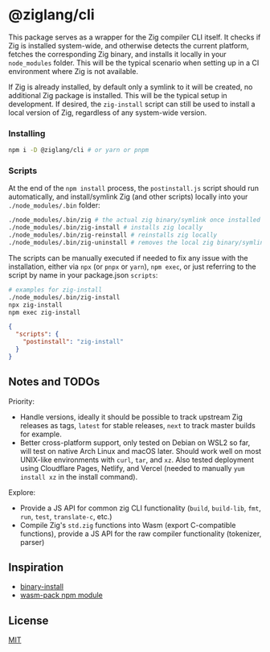 # @ziglang/cli

This package serves as a wrapper for the Zig compiler CLI itself. It checks if Zig is installed system-wide, and otherwise detects the current platform, fetches the corresponding Zig binary, and installs it locally in your `node_modules` folder. This will be the typical scenario when setting up in a CI environment where Zig is not available.

If Zig is already installed, by default only a symlink to it will be created, no additional Zig package is installed. This will be the typical setup in development. If desired, the `zig-install` script can still be used to install a local version of Zig, regardless of any system-wide version.

### Installing

```sh
npm i -D @ziglang/cli # or yarn or pnpm
```

### Scripts

At the end of the `npm install` process, the `postinstall.js` script should run automatically, and install/symlink Zig (and other scripts) locally into your `./node_modules/.bin` folder:

```sh
./node_modules/.bin/zig # the actual zig binary/symlink once installed
./node_modules/.bin/zig-install # installs zig locally
./node_modules/.bin/zig-reinstall # reinstalls zig locally
./node_modules/.bin/zig-uninstall # removes the local zig binary/symlink
```

The scripts can be manually executed if needed to fix any issue with the installation, either via `npx` (or `pnpx` or `yarn`), `npm exec`, or just referring to the script by name in your package.json `scripts`:

```sh
# examples for zig-install
./node_modules/.bin/zig-install
npx zig-install
npm exec zig-install
```

```json
{
  "scripts": {
    "postinstall": "zig-install"
  }
}
```

## Notes and TODOs

Priority:

- Handle versions, ideally it should be possible to track upstream Zig releases as tags, `latest` for stable releases, `next` to track master builds for example.
- Better cross-platform support, only tested on Debian on WSL2 so far, will test on native Arch Linux and macOS later. Should work well on most UNIX-like environments with `curl`, `tar`, and `xz`. Also tested deployment using Cloudflare Pages, Netlify, and Vercel (needed to manually `yum install xz` in the install command).

Explore:

- Provide a JS API for common zig CLI functionality (`build`, `build-lib`, `fmt`, `run`, `test`, `translate-c`, etc.)
- Compile Zig's `std.zig` functions into Wasm (export C-compatible functions), provide a JS API for the raw compiler functionality (tokenizer, parser)

## Inspiration

- [binary-install](https://github.com/EverlastingBugstopper/binary-install)
- [wasm-pack npm module](https://github.com/rustwasm/wasm-pack/tree/master/npm)

## License

[MIT](LICENSE)
